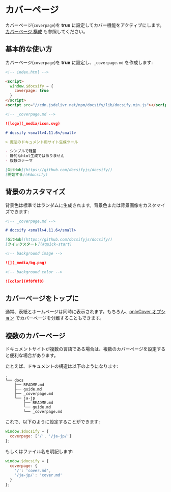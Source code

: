 # カバーページ

カバーページ(`coverpage`)を **true** に設定してカバー機能をアクティブにします。[カバーページ 構成](configuration.md#coverpage) も参照してください。

## 基本的な使い方

カバーページ(`coverpage`)を **true** に設定し、`_coverpage.md` を作成します:

```html
<!-- index.html -->

<script>
  window.$docsify = {
    coverpage: true
  }
</script>
<script src="//cdn.jsdelivr.net/npm/docsify/lib/docsify.min.js"></script>
```

```markdown
<!-- _coverpage.md -->

![logo](_media/icon.svg)

# docsify <small>4.11.6</small>

> 魔法のドキュメント用サイト生成ツール

- シンプルで軽量
- 静的なhtml生成ではありません
- 複数のテーマ

[GitHub](https://github.com/docsifyjs/docsify/)
[開始する](#docsify)
```

## 背景のカスタマイズ

背景色は標準ではランダムに生成されます。背景色または背景画像をカスタマイズできます:

```markdown
<!-- _coverpage.md -->

# docsify <small>4.11.6</small>

[GitHub](https://github.com/docsifyjs/docsify/)
[クイックスタート](#quick-start)

<!-- background image -->

![](_media/bg.png)

<!-- background color -->

![color](#f0f0f0)
```

## カバーページをトップに

通常、表紙とホームページは同時に表示されます。もちろん、[onlyCover オプション](configuration.md#onlycover) でカバーページを分離することもできます。

## 複数のカバーページ

ドキュメントサイトが複数の言語である場合は、複数のカバーページを設定すると便利な場合があります。

たとえば、ドキュメントの構造は以下のようになります:


```text
.
└── docs
    ├── README.md
    ├── guide.md
    ├── _coverpage.md
    └── ja-jp
        ├── README.md
        └── guide.md
        └── _coverpage.md
```

これで、以下のように設定することができます:

```js
window.$docsify = {
  coverpage: ['/', '/ja-jp/']
};
```

もしくはファイル名を明記します:

```js
window.$docsify = {
  coverpage: {
    '/': 'cover.md',
    '/ja-jp/': 'cover.md'
  }
};
```
